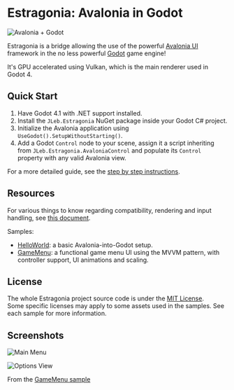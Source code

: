 # Estragonia: Avalonia in Godot

![Avalonia + Godot](https://github.com/MrJul/Estragonia/blob/main/docs/av_plus_gd.png)

Estragonia is a bridge allowing the use of the powerful [Avalonia UI](https://github.com/AvaloniaUI/Avalonia/) framework in the no less powerful [Godot](https://github.com/godotengine/godot/) game engine!  

It's GPU accelerated using Vulkan, which is the main renderer used in Godot 4.

## Quick Start

1. Have Godot 4.1 with .NET support installed.
2. Install the `JLeb.Estragonia` NuGet package inside your Godot C# project.
3. Initialize the Avalonia application using `UseGodot().SetupWithoutStarting()`.
4. Add a Godot `Control` node to your scene, assign it a script inheriting from `JLeb.Estragonia.AvaloniaControl` and populate its `Control` property with any valid Avalonia view.

For a more detailed guide, see the [step by step instructions](https://github.com/MrJul/Estragonia/blob/main/docs/setup.md).

## Resources

For various things to know regarding compatibility, rendering and input handling, see [this document](https://github.com/MrJul/Estragonia/blob/main/docs/toknow.md).

Samples:
 - [HelloWorld](https://github.com/MrJul/Estragonia/tree/main/samples/HelloWorld): a basic Avalonia-into-Godot setup.
 - [GameMenu](https://github.com/MrJul/Estragonia/tree/main/samples/GameMenu): a functional game menu UI using the MVVM pattern, with controller support, UI animations and scaling.

## License

The whole Estragonia project source code is under the [MIT License](https://github.com/MrJul/Estragonia/blob/main/license.txt).  
Some specific licenses may apply to some assets used in the samples. See each sample for more information.

## Screenshots

![Main Menu](https://github.com/MrJul/Estragonia/blob/main/docs/screenshots/gamemenu_main.png)

![Options View](https://github.com/MrJul/Estragonia/blob/main/docs/screenshots/gamemenu_options.png)

From the [GameMenu sample](https://github.com/MrJul/Estragonia/tree/main/samples/GameMenu)
